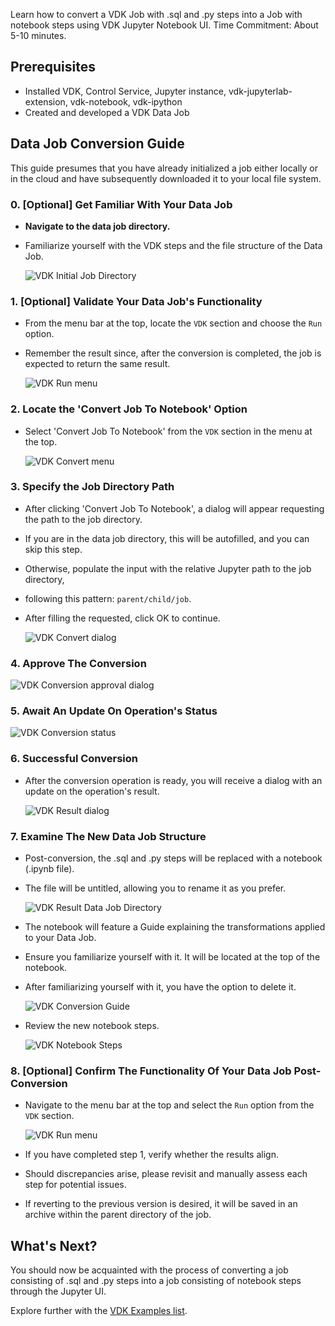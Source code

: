 Learn how to convert a VDK Job with .sql and .py steps into a Job with notebook steps using VDK Jupyter Notebook UI.
Time Commitment: About 5-10 minutes.

## Prerequisites
* Installed VDK, Control Service, Jupyter instance, vdk-jupyterlab-extension, vdk-notebook, vdk-ipython
* Created and developed a VDK Data Job

## Data Job Conversion Guide

This guide presumes that you have already initialized a job either locally or in the cloud and have subsequently 
downloaded it to your local file system.

### 0. [Optional] Get Familiar With Your Data Job
- **Navigate to the data job directory.**
- Familiarize yourself with the VDK steps and the file structure of the Data Job.

  ![VDK Initial Job Directory](images/initial_job_dir.png)

### 1. [Optional] Validate Your Data Job's Functionality
- From the menu bar at the top, locate the `VDK` section and choose the `Run` option.
- Remember the result since, after the conversion is completed, the job is expected to return the same result.

  ![VDK Run menu](images/run.png)

### 2. Locate the 'Convert Job To Notebook' Option
- Select 'Convert Job To Notebook' from the `VDK` section in the menu at the top.

  ![VDK Convert menu](images/convert.png)

### 3. Specify the Job Directory Path
- After clicking 'Convert Job To Notebook', a dialog will appear requesting the path to the job directory.
- If you are in the data job directory, this will be autofilled, and you can skip this step.
- Otherwise, populate the input with the relative Jupyter path to the job directory, 
- following this pattern: `parent/child/job`.
- After filling the requested, click OK to continue.

  ![VDK Convert dialog](images/convert_dialog.png)

### 4. Approve The Conversion

![VDK Conversion approval dialog](images/conversion_approval.png)

### 5. Await An Update On Operation's Status

![VDK Conversion status](images/convert_status.png)

### 6. Successful Conversion
- After the conversion operation is ready, you will receive a dialog with an update on the operation's result.

  ![VDK Result dialog](images/convert_result.png)

### 7. Examine The New Data Job Structure
- Post-conversion, the .sql and .py steps will be replaced with a notebook (.ipynb file).
- The file will be untitled, allowing you to rename it as you prefer.

  ![VDK Result Data Job Directory](images/result_job_dir.png)

- The notebook will feature a Guide explaining the transformations applied to your Data Job. 
- Ensure you familiarize yourself with it. It will be located at the top of the notebook.
- After familiarizing yourself with it, you have the option to delete it.

  ![VDK Conversion Guide](images/guide.png)

- Review the new notebook steps.

  ![VDK Notebook Steps](images/notebook_steps.png)

### 8. [Optional] Confirm The Functionality Of Your Data Job Post-Conversion
- Navigate to the menu bar at the top and select the `Run` option from the `VDK` section.

  ![VDK Run menu](images/run.png)

- If you have completed step 1, verify whether the results align.
- Should discrepancies arise, please revisit and manually assess each step for potential issues.
- If reverting to the previous version is desired,
it will be saved in an archive within the parent directory of the job.


## What's Next?

You should now be acquainted with the process of converting a job consisting of .sql and .py steps into a job consisting of notebook steps through the Jupyter UI.

Explore further with the [VDK Examples list](https://github.com/vmware/versatile-data-kit/wiki/Examples).
